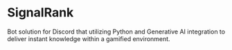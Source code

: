 # SignalRank
Bot solution for Discord that utilizing Python and Generative AI integration to deliver instant knowledge within a gamified environment.
